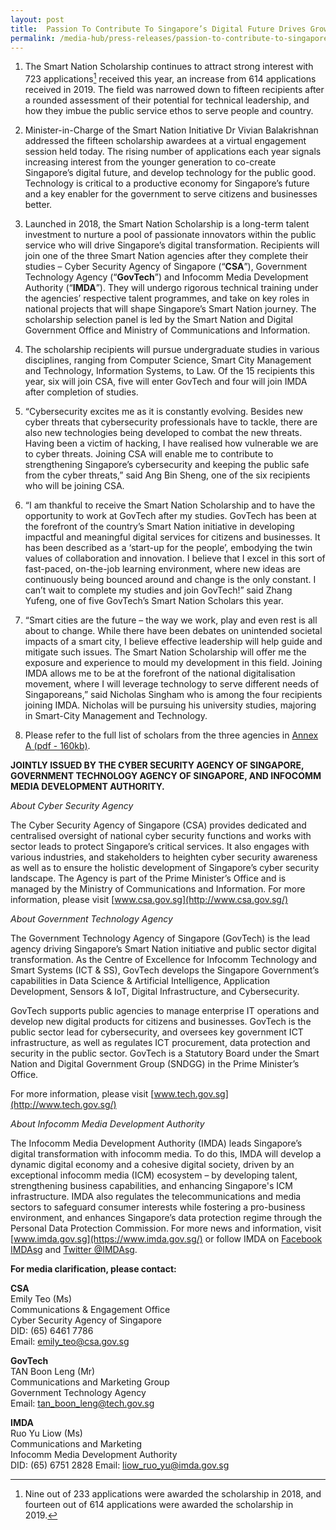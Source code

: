 ```yaml
---
layout: post
title:  Passion To Contribute To Singapore’s Digital Future Drives Growth In Smart Nation Scholarship
permalink: /media-hub/press-releases/passion-to-contribute-to-singapores-digital-future-drives-growth-in-smart-nation-scholarship
---
```


1.  The Smart Nation Scholarship continues to attract strong interest with 723 applications[^1] received this year, an increase from 614 applications received in 2019. The field was narrowed down to fifteen recipients after a rounded assessment of their potential for technical leadership, and how they imbue the public service ethos to serve people and country.

2. Minister-in-Charge of the Smart Nation Initiative Dr Vivian Balakrishnan addressed the fifteen scholarship awardees at a virtual engagement session held today. The rising number of applications each year signals increasing interest from the younger generation to co-create Singapore’s digital future, and develop technology for the public good. Technology is critical to a productive economy for Singapore’s future and a key enabler for the government to serve citizens and businesses better.

3. Launched in 2018, the Smart Nation Scholarship is a long-term talent investment to nurture a pool of passionate innovators within the public service who will drive Singapore’s digital transformation. Recipients will join one of the three Smart Nation agencies after they complete their studies – Cyber Security Agency of Singapore (“**CSA**”), Government Technology Agency (“**GovTech**”) and Infocomm Media Development Authority (“**IMDA**”). They will undergo rigorous technical training under the agencies’ respective talent programmes, and take on key roles in national projects that will shape Singapore’s Smart Nation journey. The scholarship selection panel is led by the Smart Nation and Digital Government Office and Ministry of Communications and Information.

4. The scholarship recipients will pursue undergraduate studies in various disciplines, ranging from Computer Science, Smart City Management and Technology, Information Systems, to Law. Of the 15 recipients this year, six will join CSA, five will enter GovTech and four will join IMDA after completion of studies.

5. “Cybersecurity excites me as it is constantly evolving. Besides new cyber threats that cybersecurity professionals have to tackle, there are also new technologies being developed to combat the new threats. Having been a victim of hacking, I have realised how vulnerable we are to cyber threats. Joining CSA will enable me to contribute to strengthening Singapore’s cybersecurity and keeping the public safe from the cyber threats,” said Ang Bin Sheng, one of the six recipients who will be joining CSA.

6. “I am thankful to receive the Smart Nation Scholarship and to have the opportunity to work at GovTech after my studies. GovTech has been at the forefront of the country’s Smart Nation initiative in developing impactful and meaningful digital services for citizens and businesses. It has been described as a ‘start-up for the people’, embodying the twin values of collaboration and innovation. I believe that I excel in this sort of fast-paced, on-the-job learning environment, where new ideas are continuously being bounced around and change is the only constant. I can’t wait to complete my studies and join GovTech!” said Zhang Yufeng, one of five GovTech’s Smart Nation Scholars this year.

7. “Smart cities are the future – the way we work, play and even rest is all about to change. While there have been debates on unintended societal impacts of a smart city, I believe effective leadership will help guide and mitigate such issues. The Smart Nation Scholarship will offer me the exposure and experience to mould my development in this field. Joining IMDA allows me to be at the forefront of the national digitalisation movement, where I will leverage technology to serve different needs of Singaporeans,” said Nicholas Singham who is among the four recipients joining IMDA. Nicholas will be pursuing his university studies, majoring in Smart-City Management and Technology.

8. Please refer to the full list of scholars from the three agencies in [Annex A (pdf - 160kb)](/files/press-releases/2020/smart-nation-scholarship-2020-annex-a.pdf).

**JOINTLY ISSUED BY THE CYBER SECURITY AGENCY OF SINGAPORE, GOVERNMENT TECHNOLOGY AGENCY OF SINGAPORE, AND INFOCOMM MEDIA DEVELOPMENT AUTHORITY.**

_About Cyber Security Agency_

The Cyber Security Agency of Singapore (CSA) provides dedicated and centralised oversight of national cyber security functions and works with sector leads to protect Singapore’s critical services. It also engages with various industries, and stakeholders to heighten cyber security awareness as well as to ensure the holistic development of Singapore’s cyber security landscape. The Agency is part of the Prime Minister’s Office and is managed by the Ministry of Communications and Information. For more information, please visit [www.csa.gov.sg](http://www.csa.gov.sg/)

_About Government Technology Agency_

The Government Technology Agency of Singapore (GovTech) is the lead agency driving Singapore’s Smart Nation initiative and public sector digital transformation. As the Centre of Excellence for Infocomm Technology and Smart Systems (ICT & SS), GovTech develops the Singapore Government’s capabilities in Data Science & Artificial Intelligence, Application Development, Sensors & IoT, Digital Infrastructure, and Cybersecurity.

GovTech supports public agencies to manage enterprise IT operations and develop new digital products for citizens and businesses. GovTech is the public sector lead for cybersecurity, and oversees key government ICT infrastructure, as well as regulates ICT procurement, data protection and security in the public sector. GovTech is a Statutory Board under the Smart Nation and Digital Government Group (SNDGG) in the Prime Minister’s Office.

For more information, please visit [www.tech.gov.sg](http://www.tech.gov.sg/)

_About Infocomm Media Development Authority_

The Infocomm Media Development Authority (IMDA) leads Singapore’s digital transformation with infocomm media. To do this, IMDA will develop a dynamic digital economy and a cohesive digital society, driven by an exceptional infocomm media (ICM) ecosystem – by developing talent, strengthening business capabilities, and enhancing Singapore's ICM infrastructure. IMDA also regulates the telecommunications and media sectors to safeguard consumer interests while fostering a pro-business environment, and enhances Singapore’s data protection regime through the Personal Data Protection Commission. For more news and information, visit [www.imda.gov.sg](https://www.imda.gov.sg/) or follow IMDA on [Facebook IMDAsg](https://www.facebook.com/IMDAsg) and [Twitter @IMDAsg](https://twitter.com/imdasg).

**For media clarification, please contact:**

**CSA**</br>
Emily  Teo  (Ms)  
Communications & Engagement Office  
Cyber Security Agency of Singapore  
DID: (65) 6461 7786  
Email: [emily_teo@csa.gov.sg](mailto:emily_teo@csa.gov.sg)

**GovTech**</br>
TAN Boon Leng (Mr)  
Communications and Marketing Group  
Government Technology Agency  
Email: [tan_boon_leng@tech.gov.sg](mailto:tan_boon_leng@tech.gov.sg)

**IMDA**</br>
Ruo Yu  Liow  (Ms)  
Communications and Marketing  
Infocomm Media Development Authority  
DID: (65) 6751 2828
Email:  [liow_ruo_yu@imda.gov.sg](mailto:liow_ruo_yu@imda.gov.sg)


[^1]: Nine out of 233 applications were awarded the scholarship in 2018, and fourteen out of 614 applications were awarded the scholarship in 2019.
